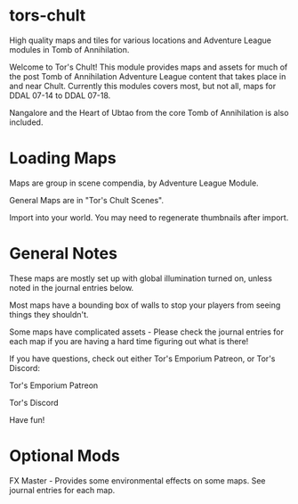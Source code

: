 # tors-chult
High quality maps and tiles for various locations and Adventure League modules in Tomb of Annihilation.

Welcome to Tor's Chult! This module provides maps and assets for much of the post Tomb of Annihilation Adventure League content that takes place in and near Chult. Currently this modules covers most, but not all, maps for DDAL 07-14 to DDAL 07-18.

Nangalore and the Heart of Ubtao from the core Tomb of Annihilation is also included.

# Loading Maps
Maps are group in scene compendia, by Adventure League Module.

General Maps are in "Tor's Chult Scenes".

Import into your world. You may need to regenerate thumbnails after import.

# General Notes
These maps are mostly set up with global illumination turned on, unless noted in the journal entries below.

Most maps have a bounding box of walls to stop your players from seeing things they shouldn't.

Some maps have complicated assets - Please check the journal entries for each map if you are having a hard time figuring out what is there!

If you have questions, check out either Tor's Emporium Patreon, or Tor's Discord:

Tor's Emporium Patreon

Tor's Discord

Have fun!

# Optional Mods
FX Master - Provides some environmental effects on some maps. See journal entries for each map.
